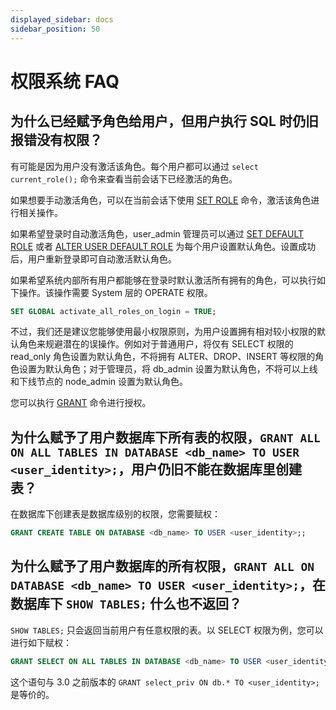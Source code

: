 ```yaml
---
displayed_sidebar: docs
sidebar_position: 50
---
```


# 权限系统 FAQ

## 为什么已经赋予角色给用户，但用户执行 SQL 时仍旧报错没有权限？

有可能是因为用户没有激活该角色。每个用户都可以通过 `select current_role();` 命令来查看当前会话下已经激活的角色。

如果想要手动激活角色，可以在当前会话下使用 [SET ROLE](../../../sql-reference/sql-statements/account-management/SET_ROLE.md) 命令，激活该角色进行相关操作。

如果希望登录时自动激活角色，user_admin 管理员可以通过 [SET DEFAULT ROLE](../../../sql-reference/sql-statements/account-management/SET_DEFAULT_ROLE.md) 或者 [ALTER USER DEFAULT ROLE](../../../sql-reference/sql-statements/account-management/ALTER_USER.md) 为每个用户设置默认角色。设置成功后，用户重新登录即可自动激活默认角色。

如果希望系统内部所有用户都能够在登录时默认激活所有拥有的角色，可以执行如下操作。该操作需要 System 层的 OPERATE 权限。

```SQL
SET GLOBAL activate_all_roles_on_login = TRUE;
```

不过，我们还是建议您能够使用最小权限原则，为用户设置拥有相对较小权限的默认角色来规避潜在的误操作。例如对于普通用户，将仅有 SELECT 权限的 read_only 角色设置为默认角色，不将拥有 ALTER、DROP、INSERT 等权限的角色设置为默认角色；对于管理员，将 db_admin 设置为默认角色，不将可以上线和下线节点的 node_admin 设置为默认角色。

您可以执行 [GRANT](../../../sql-reference/sql-statements/account-management/GRANT.md) 命令进行授权。

## 为什么赋予了用户数据库下所有表的权限，`GRANT ALL ON ALL TABLES IN DATABASE <db_name> TO USER <user_identity>;`，用户仍旧不能在数据库里创建表？

在数据库下创建表是数据库级别的权限，您需要赋权：

```SQL
GRANT CREATE TABLE ON DATABASE <db_name> TO USER <user_identity>;;
```

## 为什么赋予了用户数据库的所有权限，`GRANT ALL ON DATABASE <db_name> TO USER <user_identity>;`，在数据库下 `SHOW TABLES;` 什么也不返回？

`SHOW TABLES;` 只会返回当前用户有任意权限的表。以 SELECT 权限为例，您可以进行如下赋权：

```SQL
GRANT SELECT ON ALL TABLES IN DATABASE <db_name> TO USER <user_identity>;
```

这个语句与 3.0 之前版本的 `GRANT select_priv ON db.* TO <user_identity>;` 是等价的。
